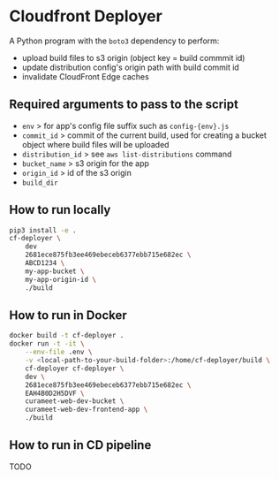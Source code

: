 # Cloudfront Deployer

A Python program with the `boto3` dependency to perform:

* upload build files to s3 origin (object key = build commmit id)
* update distribution config's origin path with build commit id
* invalidate CloudFront Edge caches

## Required arguments to pass to the script

* `env` > for app's config file suffix such as `config-{env}.js`
* `commit_id` > commit of the current build, used for creating a bucket object where build files will be uploaded
* `distribution_id` > see `aws list-distributions` command
* `bucket_name` > s3 origin for the app
* `origin_id` >  id of the s3 origin
* `build_dir`

## How to run locally

```sh
pip3 install -e .
cf-deployer \
    dev
    2681ece875fb3ee469ebeceb6377ebb715e682ec \
    ABCD1234 \
    my-app-bucket \
    my-app-origin-id \
    ./build 
```

## How to run in Docker

```sh
docker build -t cf-deployer .
docker run -t -it \
    --env-file .env \
    -v <local-path-to-your-build-folder>:/home/cf-deployer/build \
    cf-deployer cf-deployer \
    dev \
    2681ece875fb3ee469ebeceb6377ebb715e682ec \
    EAH4B0D2H5DVF \
    curameet-web-dev-bucket \
    curameet-web-dev-frontend-app \
    ./build
```

## How to run in CD pipeline

TODO